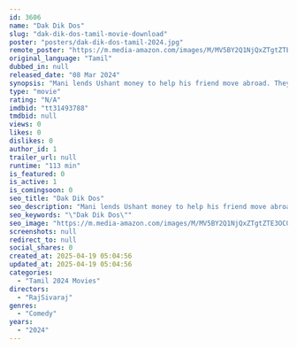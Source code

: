 ```yaml
---
id: 3606
name: "Dak Dik Dos"
slug: "dak-dik-dos-tamil-movie-download"
poster: "posters/dak-dik-dos-tamil-2024.jpg"
remote_poster: "https://m.media-amazon.com/images/M/MV5BY2Q1NjQxZTgtZTE3OC00Mjk4LWI0ZWQtZGExYmQxZTZmY2EyXkEyXkFqcGdeQXVyOTY0MzQxMzE@._V1_SX300.jpg"
original_language: "Tamil"
dubbed_in: null
released_date: "08 Mar 2024"
synopsis: "Mani lends Ushant money to help his friend move abroad. They lose contact. Mani abuses Ushant's wife, leading to her death. Mentally unstable Ushant seeks revenge, attempts to kill Mani."
type: "movie"
rating: "N/A"
imdbid: "tt31493788"
tmdbid: null
views: 0
likes: 0
dislikes: 0
author_id: 1
trailer_url: null
runtime: "113 min"
is_featured: 0
is_active: 1
is_comingsoon: 0
seo_title: "Dak Dik Dos"
seo_description: "Mani lends Ushant money to help his friend move abroad. They lose contact. Mani abuses Ushant's wife, leading to her death. Mentally unstable Ushant seeks revenge, attempts to kill Mani."
seo_keywords: "\"Dak Dik Dos\""
seo_image: "https://m.media-amazon.com/images/M/MV5BY2Q1NjQxZTgtZTE3OC00Mjk4LWI0ZWQtZGExYmQxZTZmY2EyXkEyXkFqcGdeQXVyOTY0MzQxMzE@._V1_SX300.jpg"
screenshots: null
redirect_to: null
social_shares: 0
created_at: 2025-04-19 05:04:56
updated_at: 2025-04-19 05:04:56
categories:
  - "Tamil 2024 Movies"
directors:
  - "RajSivaraj"
genres:
  - "Comedy"
years:
  - "2024"
---
```

